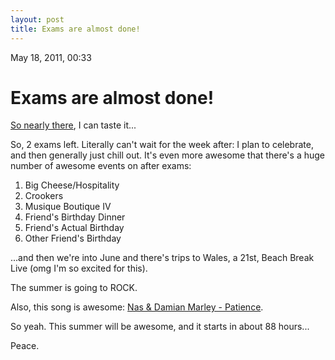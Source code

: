 ```yaml
---
layout: post
title: Exams are almost done!
---
```


May 18, 2011, 00:33

# Exams are almost done! #

[So nearly there](http://howlonguntil.com/may/21/2011/04:30pm), I can taste it...

So, 2 exams left. Literally can't wait for the week after: I plan to celebrate, and then generally just chill out. It's even more awesome that there's a huge number of awesome events on after exams:

1. Big Cheese/Hospitality
1. Crookers
2. Musique Boutique IV
3. Friend's Birthday Dinner
5. Friend's Actual Birthday
7. Other Friend's Birthday

...and then we're into June and there's trips to Wales, a 21st, Beach Break Live (omg I'm so excited for this).

The summer is going to ROCK.

Also, this song is awesome: [Nas & Damian Marley - Patience](http://www.youtube.com/watch?v=c9VQye6P8k0).

So yeah. This summer will be awesome, and it starts in about 88 hours...

Peace.
